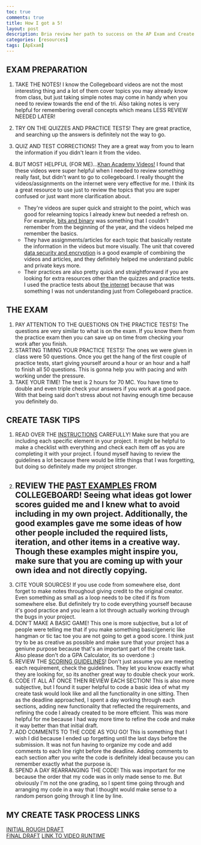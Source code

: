 ```yaml
---
toc: true
comments: true
title: How I got a 5!
layout: post
description: Bria review her path to success on the AP Exam and Create Task project
categories: [resources]
tags: [ApExam]
---
```


## EXAM PREPARATION
1. TAKE THE NOTES! I know the Collegeboard videos are not the most interesting thing and a lot of them cover topics you may already know from class, but just taking simple notes may come in handy when you need to review towards the end of the tri. Also taking notes is very helpful for remembering overall concepts which means LESS REVIEW NEEDED LATER!
2. TRY ON THE QUIZZES AND PRACTICE TESTS! They are great practice, and searching up the answers is definitely not the way to go. 
3. QUIZ AND TEST CORRECTIONS! They are a great way from you to learn the information if you didn't learn it from the video. 
4. BUT MOST HELPFUL (FOR ME)...[Khan Academy Videos!](https://www.khanacademy.org/computing/ap-computer-science-principles) I found that these videos were super helpful when I needed to review something really fast, but didn't want to go to collegeboard. I really thought the videos/assignments on the internet were very effective for me. I think its a great resource to use just to review the topics that you are super confused or just want more clarification about. 
     
     - They're videos are super quick and straight to the point, which was good for relearning topics I already knew but needed a refresh on. For example, [bits and binary](https://www.khanacademy.org/computing/ap-computer-science-principles/x2d2f703b37b450a3:digital-information) was something that I couldn't remember from the beginning of the year, and the videos helped me remember the basics. 
     - They have assignments/articles for each topic that basically restate the information in the videos but more visually. The unit that covered [data security and encryption](https://www.khanacademy.org/computing/ap-computer-science-principles/x2d2f703b37b450a3:online-data-security) is a good example of combining the videos and articles, and they definitely helped me understand public and private keys more. 
     - Their practices are also pretty quick and straightforward if you are looking for extra resources other than the quizzes and practice tests. I used the practice tests about [the internet](https://www.khanacademy.org/computing/ap-computer-science-principles/the-internet) because that was something I was not understanding just from Collegeboard practice.

## THE EXAM
1. PAY ATTENTION TO THE QUESTIONS ON THE PRACTICE TESTS! The questions are very similar to what is on the exam. If you know them from the practice exam then you can save up on time from checking your work after you finish. 
2. STARTING TIMING YOUR PRACTICE TESTS! The ones we were given in class were 50 questions. Once you get the hang of the first couple of practice tests, start giving yourself around a hour or an hour and a half to finish all 50 questions. This is gonna help you with pacing and with working under the pressure. 
3. TAKE YOUR TIME! The test is 2 hours for 70 MC. You have time to double and even triple check your answers if you work at a good pace. With that being said don't stress about not having enough time because you definitely do.

## CREATE TASK TIPS

1. READ OVER THE [INSTRUCTIONS](https://apcentral.collegeboard.org/media/pdf/ap-csp-student-task-directions.pdf) CAREFULLY! Make sure that you are including each specific element in your project. It might be helpful to make a checklist with everything and check each item off as you are completing it with your project. I found myself having to review the guidelines a lot because there would be little things that I was forgetting, but doing so definitely made my project stronger.
2. REVIEW THE [PAST EXAMPLES](https://apcentral.collegeboard.org/courses/ap-computer-science-principles/exam) FROM COLLEGEBOARD! Seeing what ideas got lower scores guided me and I knew what to avoid including in my own project. Additionally, the good examples gave me some ideas of how other people included the required lists, iteration, and other items in a creative way. Though these examples might inspire you, make sure that you are coming up with your own idea and not directly copying. 
     -  
4. CITE YOUR SOURCES! If you use code from somewhere else, dont forget to make notes throughout giving credit to the original creator. Even something as small as a loop needs to be cited if its from somewhere else. But definitely try to code everything yourself because it's good practice and you learn a lot through actually working through the bugs in your project.
5. DON'T MAKE A BASIC GAME! This one is more subjective, but a lot of people were telling me that if you make something basic/generic like hangman or tic tac toe you are not going to get a good score. I think just try to be as creative as possible and make sure that your project has a geniune purpose because that's an important part of the create task. Also please don't do a GPA Calculator, its so overdone :)
6. REVIEW THE [SCORING GUIDELINES](https://apcentral.collegeboard.org/media/pdf/ap21-sg-computer-science-principles.pdf)! Don't just assume you are meeting each requirement, check the guidelines. They let you know exactly what they are looking for, so its another great way to double check your work. 
7. CODE IT ALL AT ONCE THEN REVIEW EACH SECTION! This is also more subjective, but I found it super helpful to code a basic idea of what my create task would look like and all the functionality in one sitting. Then as the deadline approached, I spent a day working through each sections, adding new functionality that reflected the requirements, and refining the code I already created to be more effcient. This was more helpful for me because I had way more time to refine the code and make it way better than that initial draft. 
8. ADD COMMENTS TO THE CODE AS YOU GO! This is something that I wish I did because I ended up forgetting until the last days before the submission. It was not fun having to organize my code and add comments to each line right before the deadline. Adding comments to each section after you write the code is definitely ideal because you can remember exactly what the purpose is. 
9. SPEND A DAY REARRANGING THE CODE! This was important for me because the order that my code was in only made sense to me. But obviously I'm not the one grading, so I spent time going through and arranging my code in a way that I thought would make sense to a random person going through it line by line. 

## MY CREATE TASK PROCESS LINKS
[INITIAL ROUGH DRAFT](https://b-g101.github.io/create_task)   
[FINAL DRAFT](https://github.com/nadirahaddach/4Gs/blob/main/templates/maptest.html)
[LINK TO VIDEO RUNTIME]()
